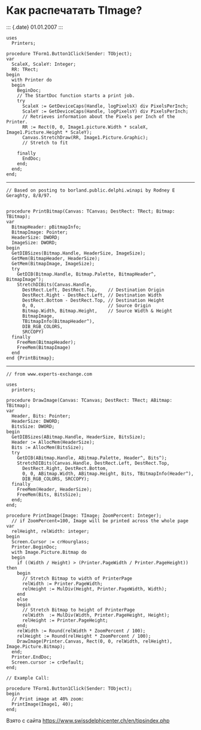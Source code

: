Как распечатать TImage?
=======================

::: {.date}
01.01.2007
:::

    uses 
      Printers; 
     
    procedure TForm1.Button1Click(Sender: TObject); 
    var 
      ScaleX, ScaleY: Integer; 
      RR: TRect; 
    begin 
      with Printer do 
      begin 
        BeginDoc; 
        // The StartDoc function starts a print job. 
        try 
          ScaleX := GetDeviceCaps(Handle, logPixelsX) div PixelsPerInch; 
          ScaleY := GetDeviceCaps(Handle, logPixelsY) div PixelsPerInch; 
          // Retrieves information about the Pixels per Inch of the Printer. 
          RR := Rect(0, 0, Image1.picture.Width * scaleX, Image1.Picture.Height * ScaleY); 
          Canvas.StretchDraw(RR, Image1.Picture.Graphic); 
          // Stretch to fit 
     
        finally 
          EndDoc;   
        end; 
      end; 
    end; 

------------------------------------------------------------------------

    // Based on posting to borland.public.delphi.winapi by Rodney E Geraghty, 8/8/97. 
     
     
    procedure PrintBitmap(Canvas: TCanvas; DestRect: TRect; Bitmap: TBitmap); 
    var 
      BitmapHeader: pBitmapInfo; 
      BitmapImage: Pointer; 
      HeaderSize: DWORD; 
      ImageSize: DWORD; 
    begin 
      GetDIBSizes(Bitmap.Handle, HeaderSize, ImageSize); 
      GetMem(BitmapHeader, HeaderSize); 
      GetMem(BitmapImage, ImageSize); 
      try 
        GetDIB(Bitmap.Handle, Bitmap.Palette, BitmapHeader^, BitmapImage^); 
        StretchDIBits(Canvas.Handle, 
          DestRect.Left, DestRect.Top,    // Destination Origin 
          DestRect.Right - DestRect.Left, // Destination Width 
          DestRect.Bottom - DestRect.Top, // Destination Height 
          0, 0,                           // Source Origin 
          Bitmap.Width, Bitmap.Height,    // Source Width & Height 
          BitmapImage, 
          TBitmapInfo(BitmapHeader^), 
          DIB_RGB_COLORS, 
          SRCCOPY) 
      finally 
        FreeMem(BitmapHeader); 
        FreeMem(BitmapImage) 
      end 
    end {PrintBitmap}; 

------------------------------------------------------------------------

    // from www.experts-exchange.com 
     
    uses 
      printers; 
     
    procedure DrawImage(Canvas: TCanvas; DestRect: TRect; ABitmap: TBitmap); 
    var 
      Header, Bits: Pointer; 
      HeaderSize: DWORD; 
      BitsSize: DWORD; 
    begin 
      GetDIBSizes(ABitmap.Handle, HeaderSize, BitsSize); 
      Header := AllocMem(HeaderSize); 
      Bits := AllocMem(BitsSize); 
      try 
        GetDIB(ABitmap.Handle, ABitmap.Palette, Header^, Bits^); 
        StretchDIBits(Canvas.Handle, DestRect.Left, DestRect.Top, 
          DestRect.Right, DestRect.Bottom, 
          0, 0, ABitmap.Width, ABitmap.Height, Bits, TBitmapInfo(Header^), 
          DIB_RGB_COLORS, SRCCOPY); 
      finally 
        FreeMem(Header, HeaderSize); 
        FreeMem(Bits, BitsSize); 
      end; 
    end; 
     
    procedure PrintImage(Image: TImage; ZoomPercent: Integer); 
      // if ZoomPercent=100, Image will be printed across the whole page 
    var  
      relHeight, relWidth: integer; 
    begin 
      Screen.Cursor := crHourglass; 
      Printer.BeginDoc; 
      with Image.Picture.Bitmap do  
      begin 
        if ((Width / Height) > (Printer.PageWidth / Printer.PageHeight)) then 
        begin 
          // Stretch Bitmap to width of PrinterPage 
          relWidth := Printer.PageWidth; 
          relHeight := MulDiv(Height, Printer.PageWidth, Width); 
        end  
        else 
        begin 
          // Stretch Bitmap to height of PrinterPage 
          relWidth  := MulDiv(Width, Printer.PageHeight, Height); 
          relHeight := Printer.PageHeight; 
        end; 
        relWidth := Round(relWidth * ZoomPercent / 100); 
        relHeight := Round(relHeight * ZoomPercent / 100); 
        DrawImage(Printer.Canvas, Rect(0, 0, relWidth, relHeight), Image.Picture.Bitmap); 
      end; 
      Printer.EndDoc; 
      Screen.cursor := crDefault; 
    end; 
     
    // Example Call: 
     
    procedure TForm1.Button1Click(Sender: TObject); 
    begin 
      // Print image at 40% zoom: 
      PrintImage(Image1, 40); 
    end; 

Взято с сайта <https://www.swissdelphicenter.ch/en/tipsindex.php>
